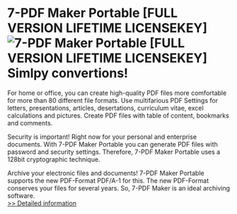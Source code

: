 # 7-PDF Maker Portable [FULL VERSION LIFETIME LICENSEKEY]<br />![7-PDF Maker Portable [FULL VERSION LIFETIME LICENSEKEY]](https://mycommerce.akamaized.net/api/pimages/P300367517/BIG/300367517.JPG)<br />Simlpy convertions!
For home or office, you can create high-quality PDF files more comfortable for more than 80 different file formats. Use multifarious PDF Settings for letters, presentations, articles, desertations, curriculum vitae, excel calculations and pictures. Create PDF files with table of content, bookmarks and comments.

Security is important!
Right now for your personal and enterprise documents. With 7-PDF Maker Portable you can generate PDF files with password and security settings. Therefore, 7-PDF Maker Portable uses a 128bit cryptographic technique.

Archive your electronic files and documents!
7-PDF Maker Portable supports the new PDF-Format PDF/A-1 for this. The new PDF-Format conserves your files for several years. So, 7-PDF Maker is an ideal archiving software.<br />[>> Detailed information](https://secure.shareit.com/shareit/product.html?productid=300367517&affiliateid=200057808)